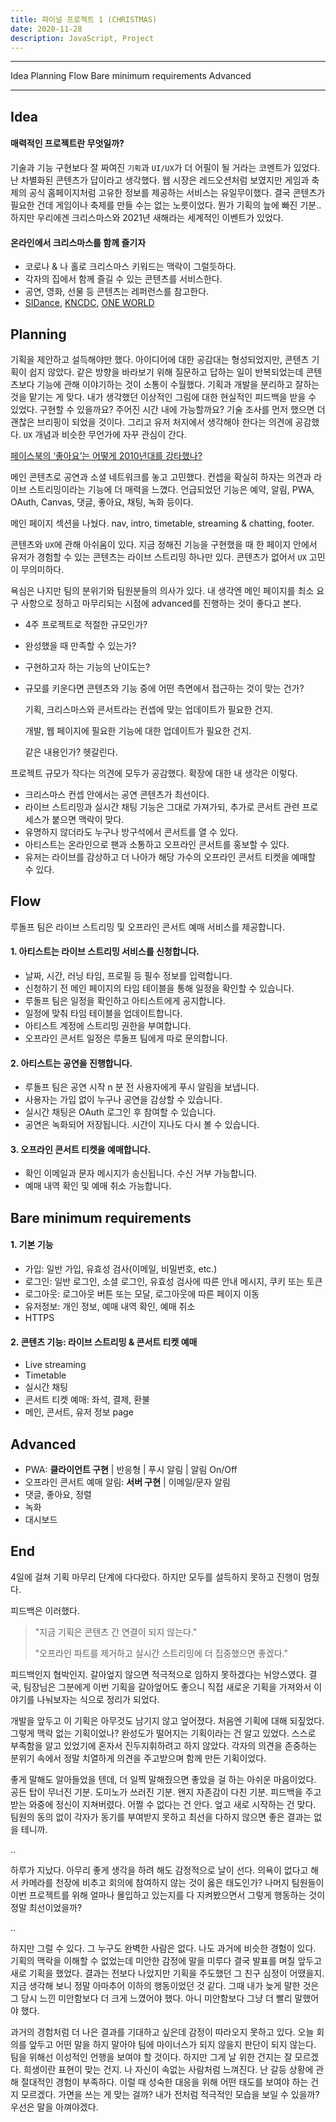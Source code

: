 ```yaml
---
title: 파이널 프로젝트 1 (CHRISTMAS)
date: 2020-11-28
description: JavaScript, Project
---
```


---

Idea
Planning
Flow
Bare minimum requirements
Advanced

---

## Idea

#### 매력적인 프로젝트란 무엇일까?

기술과 기능 구현보다 잘 짜여진 `기획`과 `UI/UX`가 더 어필이 될 거라는 코멘트가 있었다. 난 차별화된 콘텐츠가 답이라고 생각했다. 웹 시장은 레드오션처럼 보였지만 게임과 축제의 공식 홈페이지처럼 고유한 정보를 제공하는 서비스는 유일무이했다. 결국 콘텐츠가 필요한 건데 게임이나 축제를 만들 수는 없는 노릇이었다. 뭔가 기획의 늪에 빠진 기분.. 하지만 우리에겐 크리스마스와 2021년 새해라는 세계적인 이벤트가 있었다.

#### 온라인에서 크리스마스를 함께 즐기자

- 코로나 & 나 홀로 크리스마스 키워드는 맥락이 그럴듯하다.
- 각자의 집에서 함께 즐길 수 있는 콘텐츠를 서비스한다.
- 공연, 영화, 선물 등 콘텐츠는 레퍼런스를 참고한다.
- [SIDance](http://www.sidance.org/online/main.php), [KNCDC](https://kncdc.kr/10th/ko/index.html), [ONE WORLD](https://www.youtube.com/watch?v=nTd5Trp1pbg&ab_channel=beINSPORTSFrance)

## Planning

기획을 제안하고 설득해야만 했다. 아이디어에 대한 공감대는 형성되었지만, 콘텐츠 기획이 쉽지 않았다. 같은 방향을 바라보기 위해 질문하고 답하는 일이 반복되었는데 콘텐츠보다 기능에 관해 이야기하는 것이 소통이 수월했다. 기획과 개발을 분리하고 잘하는 것을 맡기는 게 맞다. 내가 생각했던 이상적인 그림에 대한 현실적인 피드백을 받을 수 있었다. 구현할 수 있을까요? 주어진 시간 내에 가능할까요? 기술 조사를 먼저 했으면 더 괜찮은 브리핑이 되었을 것이다. 그리고 유저 처지에서 생각해야 한다는 의견에 공감했다. `UX` 개념과 비슷한 무언가에 자꾸 관심이 간다.

[페이스북의 ‘좋아요’는 어떻게 2010년대를 강타했나?](http://blog.wishket.com/%ED%8E%98%EC%9D%B4%EC%8A%A4%EB%B6%81-%EC%A2%8B%EC%95%84%EC%9A%94-%EA%B8%B0%EB%8A%A5-2010%EB%85%84%EB%8C%80-%EA%B0%95%ED%83%80%ED%95%9C-%EC%9D%B4%EC%9C%A0/)

메인 콘텐츠로 공연과 소셜 네트워크를 놓고 고민했다. 컨셉을 확실히 하자는 의견과 라이브 스트리밍이라는 기능에 더 매력을 느꼈다. 언급되었던 기능은 예약, 알림, PWA, OAuth, Canvas, 댓글, 좋아요, 채팅, 녹화 등이다.

메인 페이지 섹션을 나눴다. nav, intro, timetable, streaming & chatting, footer. 

콘텐츠와 `UX`에 관해 아쉬움이 있다. 지금 정해진 기능을 구현했을 때 한 페이지 안에서 유저가 경험할 수 있는 콘텐츠는 라이브 스트리밍 하나만 있다. 콘텐츠가 없어서 `UX` 고민이 무의미하다.

욕심은 나지만 팀의 분위기와 팀원분들의 의사가 있다. 내 생각엔 메인 페이지를 최소 요구 사항으로 정하고 마무리되는 시점에 advanced를 진행하는 것이 좋다고 본다.

- 4주 프로젝트로 적절한 규모인가?

- 완성했을 때 만족할 수 있는가?

- 구현하고자 하는 기능의 난이도는?

- 규모를 키운다면 콘텐츠와 기능 중에 어떤 측면에서 접근하는 것이 맞는 건가?

  기획, 크리스마스와 콘서트라는 컨셉에 맞는 업데이트가 필요한 건지.

  개발, 웹 페이지에 필요한 기능에 대한 업데이트가 필요한 건지.

  같은 내용인가? 헷갈린다.

프로젝트 규모가 작다는 의견에 모두가 공감했다. 확장에 대한 내 생각은 이렇다.

- 크리스마스 컨셉 안에서는 공연 콘텐츠가 최선이다.
- 라이브 스트리밍과 실시간 채팅 기능은 그대로 가져가되, 추가로 콘서트 관련 프로세스가 붙으면 맥락이 맞다.
- 유명하지 않더라도 누구나 방구석에서 콘서트를 열 수 있다. 
- 아티스트는 온라인으로 팬과 소통하고 오프라인 콘서트를 홍보할 수 있다. 
- 유저는 라이브를 감상하고 더 나아가 해당 가수의 오프라인 콘서트 티켓을 예매할 수 있다.

## Flow

루돌프 팀은 라이브 스트리밍 및 오프라인 콘서트 예매 서비스를 제공합니다.

#### 1. 아티스트는 라이브 스트리밍 서비스를 신청합니다.

- 날짜, 시간, 러닝 타임, 프로필 등 필수 정보를 입력합니다.
- 신청하기 전 메인 페이지의 타임 테이블을 통해 일정을 확인할 수 있습니다.
- 루돌프 팀은 일정을 확인하고 아티스트에게 공지합니다.
- 일정에 맞춰 타임 테이블을 업데이트합니다.
- 아티스트 계정에 스트리밍 권한을 부여합니다.
- 오프라인 콘서트 일정은 루돌프 팀에게 따로 문의합니다.

#### 2. 아티스트는 공연을 진행합니다.

- 루돌프 팀은 공연 시작 n 분 전 사용자에게 푸시 알림을 보냅니다.
- 사용자는 가입 없이 누구나 공연을 감상할 수 있습니다.
- 실시간 채팅은 OAuth 로그인 후 참여할 수 있습니다.
- 공연은 녹화되어 저장됩니다. 시간이 지나도 다시 볼 수 있습니다.

#### 3. 오프라인 콘서트 티켓을 예매합니다.

- 확인 이메일과 문자 메시지가 송신됩니다. 수신 거부 가능합니다.
- 예매 내역 확인 및 예매 취소 가능합니다.

## Bare minimum requirements

#### 1. 기본 기능

- 가입: 일반 가입, 유효성 검사(이메일, 비밀번호, etc.) 
- 로그인: 일반 로그인, 소셜 로그인, 유효성 검사에 따른 안내 메시지, 쿠키 또는 토큰
- 로그아웃: 로그아웃 버튼 또는 모달, 로그아웃에 따른 페이지 이동
- 유저정보: 개인 정보, 예매 내역 확인, 예매 취소
- HTTPS

#### 2. 콘텐츠 기능: 라이브 스트리밍 & 콘서트 티켓 예매

- Live streaming
- Timetable
- 실시간 채팅
- 콘서트 티켓 예매: 좌석, 결제, 환불
- 메인, 콘서트, 유저 정보 page

## Advanced

- PWA: **클라이언트 구현** | 반응형 | 푸시 알림 | 알림 On/Off
- 오프라인 콘서트 예매 알림: **서버 구현** | 이메일/문자 알림
- 댓글, 좋아요, 정렬
- 녹화
- 대시보드

## End

4일에 걸쳐 기획 마무리 단계에 다다랐다. 하지만 모두를 설득하지 못하고 진행이 멈췄다. 

피드백은 이러했다.

>"지금 기획은 콘텐츠 간 연결이 되지 않는다."
>
>"오프라인 파트를 제거하고 실시간 스트리밍에 더 집중했으면 좋겠다."

피드백인지 협박인지. 갈아엎지 않으면 적극적으로 임하지 못하겠다는 뉘앙스였다. 결국, 팀장님은 그분에게 이번 기획을 갈아엎어도 좋으니 직접 새로운 기획을 가져와서 이야기를 나눠보자는 식으로 정리가 되었다.

개발을 앞두고 이 기획은 아무것도 남기지 않고 엎어졌다. 처음엔 기획에 대해 되짚었다. 그렇게 맥락 없는 기획이었나? 완성도가 떨어지는 기획이라는 건 알고 있었다. 스스로 부족함을 알고 있었기에 혼자서 진두지휘하려고 하지 않았다. 각자의 의견을 존중하는 분위기 속에서 정말 치열하게 의견을 주고받으며 함께 만든 기획이었다. 

좋게 말해도 알아들었을 텐데, 더 일찍 말해줬으면 좋았을 걸 하는 아쉬운 마음이었다. 공든 탑이 무너진 기분. 도미노가 쓰러진 기분. 왠지 자존감이 다친 기분. 피드백을 주고받는 와중에 정신이 지쳐버렸다. 어쩔 수 없다는 건 안다. 엎고 새로 시작하는 건 맞다. 팀원의 동의 없이 각자가 동기를 부여받지 못하고 최선을 다하지 않으면 좋은 결과는 없을 테니까.

..

하루가 지났다. 아무리 좋게 생각을 하려 해도 감정적으로 날이 선다. 의욕이 없다고 해서 카메라를 천장에 비추고 회의에 참여하지 않는 것이 옳은 태도인가? 나머지 팀원들이 이번 프로젝트를 위해 얼마나 몰입하고 있는지를 다 지켜봤으면서 그렇게 행동하는 것이 정말 최선이었을까?

..

하지만 그럴 수 있다. 그 누구도 완벽한 사람은 없다. 나도 과거에 비슷한 경험이 있다. 기획의 맥락을 이해할 수 없었는데 미안한 감정에 말을 미루다 결국 발표를 며칠 앞두고 새로 기획을 했었다. 결과는 전보다 나았지만 기획을 주도했던 그 친구 심정이 어땠을지. 지금 생각해 보니 정말 아마추어 이하의 행동이었던 것 같다. 그때 내가 늦게 말한 것은 그 당시 느낀 미안함보다 더 크게 느꼈어야 했다. 아니 미안함보다 그냥 더 빨리 말했어야 했다.

과거의 경험처럼 더 나은 결과를 기대하고 싶은데 감정이 따라오지 못하고 있다. 오늘 회의를 앞두고 어떤 말을 하지 말아야 팀에 마이너스가 되지 않을지 판단이 되지 않는다. 팀을 위해선 이성적인 언행을 보여야 할 것이다. 하지만 그게 날 위한 건지는 잘 모르겠다. 희생이란 표현이 맞는 건지. 나 자신이 속없는 사람처럼 느껴진다. 난 갈등 상황에 관해 절대적인 경험이 부족하다. 이럴 때 성숙한 대응을 위해 어떤 태도를 보여야 하는 건지 모르겠다. 가면을 쓰는 게 맞는 걸까? 내가 전처럼 적극적인 모습을 보일 수 있을까? 우선은 말을 아껴야겠다.